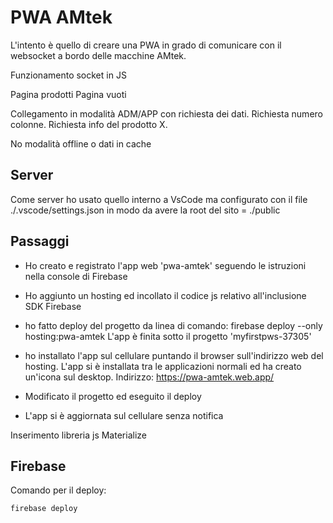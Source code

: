 # PWA AMtek

L'intento è quello di creare una PWA in grado di comunicare con il websocket a bordo
delle macchine AMtek.

Funzionamento socket in JS

Pagina prodotti
Pagina vuoti

Collegamento in modalità ADM/APP con richiesta dei dati.
Richiesta numero colonne.
Richiesta info del prodotto X.

No modalità offline o dati in cache

## Server
Come server ho usato quello interno a VsCode ma configurato con il file ./.vscode/settings.json in modo da avere la root del sito = ./public



## Passaggi
* Ho creato e registrato l'app web 'pwa-amtek' seguendo le istruzioni nella console di Firebase
* Ho aggiunto un hosting ed incollato il codice js relativo all'inclusione SDK Firebase

* ho fatto deploy del progetto da linea di comando:
firebase deploy --only hosting:pwa-amtek
L'app è finita sotto il progetto 'myfirstpws-37305'

* ho installato l'app sul cellulare puntando il browser sull'indirizzo web del hosting. L'app si è installata tra le applicazioni normali ed ha creato un'icona sul desktop.
Indirizzo: https://pwa-amtek.web.app/

* Modificato il progetto ed eseguito il deploy
* L'app si è aggiornata sul cellulare senza notifica

Inserimento libreria js Materialize


## Firebase

Comando per il deploy:

```
firebase deploy
```

